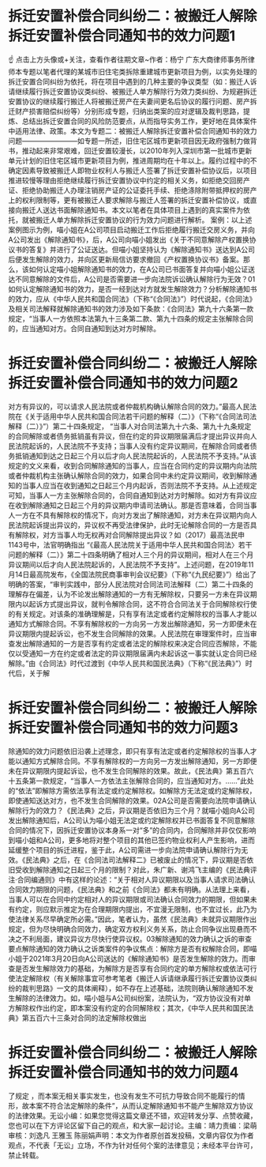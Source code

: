 # 拆迁安置补偿合同纠纷二：被搬迁人解除拆迁安置补偿合同通知书的效力问题1

☝ 点击上方头像或+关注，查看作者往期文章~作者：杨宁 广东大商律师事务所律师本专题以笔者代理的某城市旧住宅类拆除重建城市更新项目为例，以实务处理的拆迁安置合同纠纷为依托，将在项目中遇到的几种主要的争议类型（如：搬迁人诉请继续履行拆迁安置协议类纠纷、被搬迁人单方解除行为效力类纠纷、为规避拆迁安置协议的继续履行搬迁人将被搬迁房产在夫妻间更名后协议的履行问题、房产拆迁财产损害赔偿纠纷等）分别形成专题，归纳出类案的应对逻辑及裁判思路，提炼、总结出拆迁安置合同的风险防范要点，从而指导实务工作，更好地在具体案件中适用法律、政策。本文为专题二：被搬迁人解除拆迁安置补偿合同通知书的效力问题————————如专题一所述，旧住宅区城市更新项目因无政府强制力做背书，推动起来非常艰难，回迁安置较漫长，以2010年列入深圳市第一批城市更新单元计划的旧住宅区城市更新项目为例，推进周期均在十年以上。履约过程中的不确定因素导致被搬迁人即物业权利人与搬迁人签署了拆迁安置补偿协议后，以项目推进较慢等理由拒绝继续履行拆迁安置协议中约定的相关义务，如拒绝交回房产证、拒绝协助搬迁人办理注销房产证的公证委托手续、拒绝涤除附带抵押权的房产上的权利限制等，更有被搬迁人要求解除与搬迁人签署的拆迁安置补偿协议，或直接向搬迁人送达书面解除通知书。本文以笔者在具体项目上遇到的真实案件为依托，就被搬迁人单方解除拆迁安置协议的行为效力问题进行解析。 案例：以上述案例图示为例，喵小姐在A公司项目启动搬迁工作后拒绝履行搬迁交房义务，并向A公司发出《解除通知书》，后，A公司向喵小姐发出《关于不同意解除产权置换协议书的答复》并进行了公证送达。但喵小姐坚持认为《解除通知书》送达到A公司后便发生解除的效力，并向区更新局信访要求撤回《产权置换协议书》备案。那么，该如何认定喵小姐解除通知书的效力，在A公司已书面答复并向喵小姐公证送达不同意解除的文件后，A公司是否需要进一步向法院诉讼确认解除行为无效？01如何认定解除通知书的效力，是否一经到达对方就发生解除效力？分析解除通知书的效力，应从《中华人民共和国合同法》（下称“《合同法》”）时代说起，《合同法》及相关司法解释就解除通知书的效力涉及如下条款：《合同法》第九十六条第一款规定，“当事人一方依照本法第九十三条第二款、第九十四条的规定主张解除合同的，应当通知对方。合同自通知到达对方时解除。

# 拆迁安置补偿合同纠纷二：被搬迁人解除拆迁安置补偿合同通知书的效力问题2

对方有异议的，可以请求人民法院或者仲裁机构确认解除合同的效力。”最高人民法院在《关于适用中华人民共和国合同法若干问题的解释（二）》（下称“《合同法司法解释（二）》”）第二十四条规定， “当事人对合同法第九十六条、第九十九条规定的合同解除或者债务抵销虽有异议，但在约定的异议期限届满后才提出异议并向人民法院起诉的，人民法院不予支持；当事人没有约定异议期间，在解除合同或者债务抵销通知到达之日起三个月以后才向人民法院起诉的，人民法院不予支持。”从该规定的文义来看，收到合同解除通知的当事人，应当在合同约定的异议期内向法院或者仲裁机构主张确认解除合同的效力，如果合同中未约定异议期间，收到解除通知的当事人应当在收到通知之日起三个月内起诉，否则法院不予支持。从上述规定可知，当事人一方主张解除合同的，合同自通知到达对方时解除。如对方有异议应在收到解除通知之日起三个月的异议期内申请司法确认。那是否意味着，合同当事人一方在不具有解除权的情况下，向对方发出了解除通知，对方未在异议期内向人民法院起诉提出异议的，异议权不再受法律保护，此时无论解除合同的一方是否具有解除权，对方当事人均无权再对合同解除提出异议？如（2017）最高法民申1143号中，法官明确指出 “《最高人民法院关于适用中华人民共和国合同法〉若干问题的解释（二）》第二十四条明确了相对人三个月的异议期间，相对人在三个月异议期间以后才向人民法院起诉的，人民法院不予支持”。上述问题，在2019年11月14日最高院发布，《全国法院民商事审判会议纪要》（下称“《九民纪要》”）给出了明确的答案，“审判实践中，部分人民法院对合同法司法解释（二）第二十四条的理解存在偏差，认为不论发出解除通知的一方有无解除权，只要另一方未在异议期限内以起诉方式提出异议，就判令解除合同，这不符合合同法关于合同解除权行使的有关规定。对该条的准确理解是，只有享有法定或者约定解除权的当事人才能以通知方式解除合同。不享有解除权的一方向另一方发出解除通知，另一方即便未在异议期限内提起诉讼，也不发生合同解除的效果。人民法院在审理案件时，应当审查发出解除通知的一方是否享有约定或者法定的解除权来决定合同应否解除，不能仅以受通知一方在约定或者法定的异议期限届满内未起诉这一事实就认定合同已经解除。”由《合同法》时代过渡到《中华人民共和国民法典》（下称“《民法典》”）时代后，关于解

# 拆迁安置补偿合同纠纷二：被搬迁人解除拆迁安置补偿合同通知书的效力问题3

除通知的效力问题依旧沿袭上述理念，即只有享有法定或者约定解除权的当事人才能以通知方式解除合同。不享有解除权的一方向另一方发出解除通知，另一方即便未在异议期限内提起诉讼，也不发生合同解除的效果。故此，《民法典》第五百六十五条第一款规定，“当事人一方依法主张解除合同的，应当通知对方。……”此处的“依法”即解除方需依法享有法定或约定解除权。如解除方无法定或约定解除权，即使通知送达对方，也不发生合同解除的效果。02A公司是否需要向法院申请确认解除行为的效力？《民法典》之后，异议期是否依旧为三个月？就喵小姐向A公司发出解除通知后，A公司认为喵小姐无法定或约定解除权并已书面答复不同意解除合同的情况下，因拆迁安置协议本身系一对“多”的合同内，合同解除并非仅仅影响到喵小姐和A公司，更多地将对整个项目的其他已签约物业权利人产生影响，进而延缓整个项目的拆迁进程，鉴于此，A公司需进一步向法院申请确认解除行为无效。《民法典》之后，在《合同法司法解释二》已被废止的情况下，异议期是否依旧受收到解除通知之日起三个月的限制？对此，朱广新、谢鸿飞主编的《民法典评注·合同编通则》中有这样的论述：“关于相对人异议期限以及当事人请求司法确认合同效力期限的问题，《民法典》和之前《合同法》都未有明确。从法理上来看，当事人可以在合同中约定相对人的异议期限或司法确认合同效力的期限，但如果未有约定，则应默示推定为在合理期限内提出，不宜漫无限制，也不宜过长，此乃为使法律关系尽早确定所必需。”因此，笔者认为，虽然《民法典》未就异议期限作出规定，但为尽快明确合同效力，确定双方权利义务关系，防止合同争议出现悬而不决之不利局面，建议异议方尽快行使异议权。03解除通知的效力确认之诉的审查要点解除通知的效力确认之诉类案件的争议焦点：解除方是否有权解除合同，即喵小姐于2021年3月20日向A公司送达的《解除通知书》是否发生解除的效力。而审查是否发生解除效力的基础，为解除方是否享有合同约定的单方解除权或依法可行使法定解除权（有关解除事宜可参考笔者《搬迁人诉请继承履行拆迁安置协议类纠纷的裁判思路》一文的具体阐释），如不存在上述基础，法院则确认解除通知不发生解除的法律效力。如，喵小姐与A公司纠纷案，法院认为，“双方协议没有对单方解除权作出约定，即本案没有约定的合同解除权；其次，《中华人民共和国民法典》第五百六十三条对合同的法定解除权做出

# 拆迁安置补偿合同纠纷二：被搬迁人解除拆迁安置补偿合同通知书的效力问题4

了规定 ，而本案无相关事实发生，也没有发生不可抗力导致合同不能履行的情形，故本案不符合法定解除的条件”，从而认定解除通知书不能产生解除双方协议的法律效果。无讼小编：如果您觉得这篇文章还不错，欢迎转发分享、点赞收藏，您也可以在下方评论区留下自己的观点，和大家一起讨论。主编：靖力责编：梁萌审核：刘逸凡 王雅玉 陈丽娟声明：本文为作者原创首发投稿，文章内容仅为作者观点，不代表「无讼」立场，不作为针对任何个案的法律意见；未经本平台许可，禁止转载。

